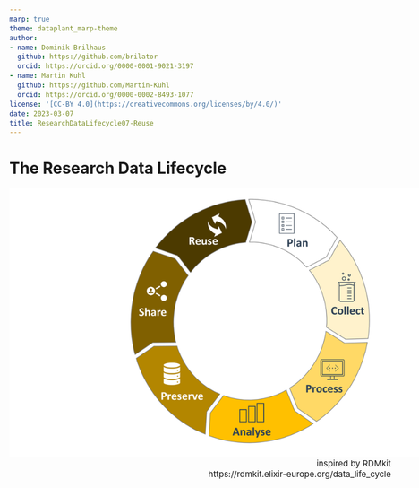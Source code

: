 ```yaml
---
marp: true
theme: dataplant_marp-theme
author:
- name: Dominik Brilhaus
  github: https://github.com/brilator
  orcid: https://orcid.org/0000-0001-9021-3197
- name: Martin Kuhl
  github: https://github.com/Martin-Kuhl
  orcid: https://orcid.org/0000-0002-8493-1077
license: '[CC-BY 4.0](https://creativecommons.org/licenses/by/4.0/)'
date: 2023-03-07
title: ResearchDataLifecycle07-Reuse
---
```


# The Research Data Lifecycle

<style scoped>
figure {
  position: center;
  display: block;
  margin: 0 auto;
  width: 850px;
}

figcaption {
  position: absolute;
  right: 50px;
  font-size: 15px;
  text-align: right;
}
</style>

<figure>
  <img src="./../../img/ResearchDataLifecycle_seq7.png">
  <figcaption>inspired by RDMkit <br> https://rdmkit.elixir-europe.org/data_life_cycle</figcaption>
</figure>
